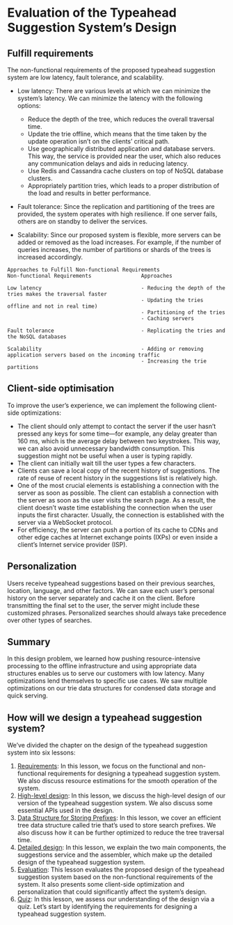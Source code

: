 # Evaluation of the Typeahead Suggestion System’s Design

## Fulfill requirements
The non-functional requirements of the proposed typeahead suggestion system are low latency, fault tolerance, and scalability.

- Low latency: There are various levels at which we can minimize the system’s latency. We can minimize the latency with the following options:

  - Reduce the depth of the tree, which reduces the overall traversal time.
  - Update the trie offline, which means that the time taken by the update operation isn’t on the clients’ critical path.
  - Use geographically distributed application and database servers. This way, the service is provided near the user, which also reduces any communication delays and aids in reducing latency.
  - Use Redis and Cassandra cache clusters on top of NoSQL database clusters.
  - Appropriately partition tries, which leads to a proper distribution of the load and results in better performance.
- Fault tolerance: Since the replication and partitioning of the trees are provided, the system operates with high resilience. If one server fails, others are on standby to deliver the services.

- Scalability: Since our proposed system is flexible, more servers can be added or removed as the load increases. For example, if the number of queries increases, the number of partitions or shards of the trees is increased accordingly.

```
Approaches to Fulfill Non-functional Requirements
Non-functional Requirements                Approaches

Low latency                                - Reducing the depth of the tries makes the traversal faster
                                           - Updating the tries offline and not in real time)
                                           - Partitioning of the tries
                                           - Caching servers
                                           
Fault tolerance                            - Replicating the tries and the NoSQL databases

Scalability                                - Adding or removing application servers based on the incoming traffic
                                           - Increasing the trie partitions

```

## Client-side optimisation
To improve the user’s experience, we can implement the following client-side optimizations:

- The client should only attempt to contact the server if the user hasn’t pressed any keys for some time—for example, any delay greater than 160 ms, which is the average delay between two keystrokes. This way, we can also avoid unnecessary bandwidth consumption. This suggestion might not be useful when a user is typing rapidly.
- The client can initially wait till the user types a few characters.
- Clients can save a local copy of the recent history of suggestions. The rate of reuse of recent history in the suggestions list is relatively high.
- One of the most crucial elements is establishing a connection with the server as soon as possible. The client can establish a connection with the server as soon as the user visits the search page. As a result, the client doesn’t waste time establishing the connection when the user inputs the first character. Usually, the connection is established with the server via a WebSocket protocol.
- For efficiency, the server can push a portion of its cache to CDNs and other edge caches at Internet exchange points (IXPs) or even inside a client’s Internet service provider (ISP).

## Personalization
Users receive typeahead suggestions based on their previous searches, location, language, and other factors. We can save each user’s personal history on the server separately and cache it on the client. Before transmitting the final set to the user, the server might include these customized phrases. Personalized searches should always take precedence over other types of searches.

## Summary
In this design problem, we learned how pushing resource-intensive processing to the offline infrastructure and using appropriate data structures enables us to serve our customers with low latency. Many optimizations lend themselves to specific use cases. We saw multiple optimizations on our trie data structures for condensed data storage and quick serving.


## How will we design a typeahead suggestion system?
We’ve divided the chapter on the design of the typeahead suggestion system into six lessons:

1. [Requirements](../Requirements%20of%20the%20Typeahead%20Suggestion%20System’s%20Design/): In this lesson, we focus on the functional and non-functional requirements for designing a typeahead suggestion system. We also discuss resource estimations for the smooth operation of the system.
2. [High-level design](../High-level%20Design%20of%20the%20Typeahead%20Suggestion%20System/): In this lesson, we discuss the high-level design of our version of the typeahead suggestion system. We also discuss some essential APIs used in the design.
3. [Data Structure for Storing Prefixes](../Data%20Structure%20for%20Storing%20Prefixes/): In this lesson, we cover an efficient tree data structure called trie that’s used to store search prefixes. We also discuss how it can be further optimized to reduce the tree traversal time.
4. [Detailed design](../Detailed%20Design%20of%20the%20Typeahead%20Suggestion%20System/): In this lesson, we explain the two main components, the suggestions service and the assembler, which make up the detailed design of the typeahead suggestion system.
5. [Evaluation](../Evaluation%20of%20the%20Typeahead%20Suggestion%20System’s%20Design/): This lesson evaluates the proposed design of the typeahead suggestion system based on the non-functional requirements of the system. It also presents some client-side optimization and personalization that could significantly affect the system’s design.
6. [Quiz](../Quiz%20on%20the%20Typeahead%20Suggestion%20System’s%20Design/): In this lesson, we assess our understanding of the design via a quiz.
Let’s start by identifying the requirements for designing a typeahead suggestion system.
